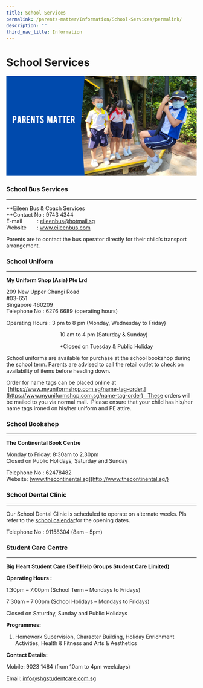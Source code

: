 ```yaml
---
title: School Services
permalink: /parents-matter/Information/School-Services/permalink/
description: ""
third_nav_title: Information
---
```

School Services
===============
![](/images/Parents%20Matter.png)

### School Bus Services
-------------------

**Eileen Bus & Coach Services  
**Contact No : 9743 4344  
E-mail          : eileenbus@hotmail.sg  
Website       : www.eileenbus.com

Parents are to contact the bus operator directly for their child’s transport arrangement.

### School Uniform
--------------

**My Uniform Shop (Asia) Pte Lrd**

209 New Upper Changi Road  
#03-651  
Singapore 460209  
Telephone No : 6276 6689 (operating hours)                   

Operating Hours : 3 pm to 8 pm (Monday, Wednesday to Friday)

                                    10 am to 4 pm (Saturday & Sunday)

                                    \*Closed on Tuesday & Public Holiday

School uniforms are available for purchase at the school bookshop during the school term. Parents are advised to call the retail outlet to check on availability of items before heading down.

Order for name tags can be placed online at  [https://www.myuniformshop.com.sg/name-tag-order.](https://www.myuniformshop.com.sg/name-tag-order)   These orders will be mailed to you via normal mail.  Please ensure that your child has his/her name tags ironed on his/her uniform and PE attire.

### School Bookshop
---------------

**The Continental Book Centre**

Monday to Friday: 8:30am to 2.30pm  
Closed on Public Holidays, Saturday and Sunday

Telephone No : 62478482  
Website: [www.thecontinental.sg](http://www.thecontinental.sg/)

### School Dental Clinic
--------------------

Our School Dental Clinic is scheduled to operate on alternate weeks. Pls refer to the [school calendar](/parents-matter/School-Calendar/permalink/)for the opening dates.

Telephone No : 91158304 (8am – 5pm)

### **Student Care Centre**
-----------------------

**Big Heart Student Care (Self Help Groups Student Care Limited)**

**Operating Hours :**

1:30pm – 7:00pm (School Term – Mondays to Fridays)

7:30am – 7:00pm (School Holidays – Mondays to Fridays)

Closed on Saturday, Sunday and Public Holidays

**Programmes:**

1) Homework Supervision, Character Building, Holiday Enrichment Activities, Health & Fitness and Arts & Aesthetics

**Contact Details:**

Mobile: 9023 1484 (from 10am to 4pm weekdays)

Email: [info@shgstudentcare.com.sg](mailto:info@shgstudentcare.com.sg)